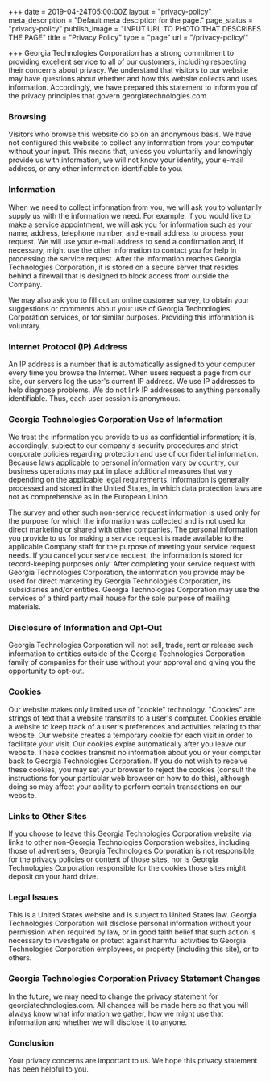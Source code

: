 +++
date = 2019-04-24T05:00:00Z
layout = "privacy-policy"
meta_description = "Default meta desciption for the page."
page_status = "privacy-policy"
publish_image = "INPUT URL TO PHOTO THAT DESCRIBES THE PAGE"
title = "Privacy Policy"
type = "page"
url = "/privacy-policy/"

+++
Georgia Technologies Corporation has a strong commitment to providing excellent service to all of our customers, including respecting their concerns about privacy. We understand that visitors to our website may have questions about whether and how this website collects and uses information. Accordingly, we have prepared this statement to inform you of the privacy principles that govern georgiatechnologies.com.

### **Browsing**
Visitors who browse this website do so on an anonymous basis. We have not configured this website to collect any information from your computer without your input. This means that, unless you voluntarily and knowingly provide us with information, we will not know your identity, your e-mail address, or any other information identifiable to you.

### **Information**
When we need to collect information from you, we will ask you to voluntarily supply us with the information we need. For example, if you would like to make a service appointment, we will ask you for information such as your name, address, telephone number, and e-mail address to process your request. We will use your e-mail address to send a confirmation and, if necessary, might use the other information to contact you for help in processing the service request. After the information reaches Georgia Technologies Corporation, it is stored on a secure server that resides behind a firewall that is designed to block access from outside the Company.

We may also ask you to fill out an online customer survey, to obtain your suggestions or comments about your use of Georgia Technologies Corporation services, or for similar purposes. Providing this information is voluntary.

### **Internet Protocol (IP) Address**
An IP address is a number that is automatically assigned to your computer every time you browse the Internet. When users request a page from our site, our servers log the user's current IP address. We use IP addresses to help diagnose problems. We do not link IP addresses to anything personally identifiable. Thus, each user session is anonymous.

### **Georgia Technologies Corporation Use of Information**
We treat the information you provide to us as confidential information; it is, accordingly, subject to our company's security procedures and strict corporate policies regarding protection and use of confidential information. Because laws applicable to personal information vary by country, our business operations may put in place additional measures that vary depending on the applicable legal requirements. Information is generally processed and stored in the United States, in which data protection laws are not as comprehensive as in the European Union.

The survey and other such non-service request information is used only for the purpose for which the information was collected and is not used for direct marketing or shared with other companies. The personal information you provide to us for making a service request is made available to the applicable Company staff for the purpose of meeting your service request needs. If you cancel your service request, the information is stored for record-keeping purposes only. After completing your service request with Georgia Technologies Corporation, the information you provide may be used for direct marketing by Georgia Technologies Corporation, its subsidiaries and/or entities. Georgia Technologies Corporation may use the services of a third party mail house for the sole purpose of mailing materials.

### **Disclosure of Information and Opt-Out**
Georgia Technologies Corporation will not sell, trade, rent or release such information to entities outside of the Georgia Technologies Corporation family of companies for their use without your approval and giving you the opportunity to opt-out.

### **Cookies**
Our website makes only limited use of "cookie" technology. "Cookies" are strings of text that a website transmits to a user's computer. Cookies enable a website to keep track of a user's preferences and activities relating to that website. Our website creates a temporary cookie for each visit in order to facilitate your visit. Our cookies expire automatically after you leave our website. These cookies transmit no information about you or your computer back to Georgia Technologies Corporation. If you do not wish to receive these cookies, you may set your browser to reject the cookies (consult the instructions for your particular web browser on how to do this), although doing so may affect your ability to perform certain transactions on our website.

### **Links to Other Sites**
If you choose to leave this Georgia Technologies Corporation website via links to other non-Georgia Technologies Corporation websites, including those of advertisers, Georgia Technologies Corporation is not responsible for the privacy policies or content of those sites, nor is Georgia Technologies Corporation responsible for the cookies those sites might deposit on your hard drive.

### **Legal Issues**
This is a United States website and is subject to United States law. Georgia Technologies Corporation will disclose personal information without your permission when required by law, or in good faith belief that such action is necessary to investigate or protect against harmful activities to Georgia Technologies Corporation employees, or property (including this site), or to others.

### **Georgia Technologies Corporation Privacy Statement Changes**
In the future, we may need to change the privacy statement for georgiatechnologies.com. All changes will be made here so that you will always know what information we gather, how we might use that information and whether we will disclose it to anyone.

### **Conclusion**
Your privacy concerns are important to us. We hope this privacy statement has been helpful to you.